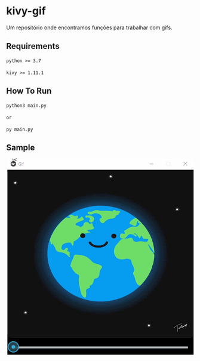 # kivy-gif
Um repositório onde encontramos funções para trabalhar com gifs.

## Requirements
```
python >= 3.7

kivy >= 1.11.1
```

## How To Run
```
python3 main.py

or

py main.py
```

## Sample

<p align="center">
  <a href="https://github.com/kivy-gif">
    <img src=".github/demo.gif" alt="Kivy Gif">
  </a>
</p>